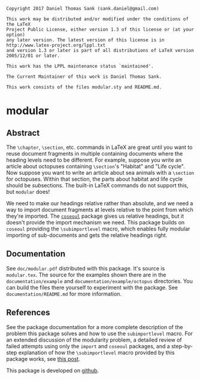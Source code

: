```
Copyright 2017 Daniel Thomas Sank (sank.daniel@gmail.com)

This work may be distributed and/or modified under the conditions of the LaTeX
Project Public License, either version 1.3 of this license or (at your option)
any later version. The latest version of this license is in
http://www.latex-project.org/lppl.txt
and version 1.3 or later is part of all distributions of LaTeX version
2005/12/01 or later.

This work has the LPPL maintenance status `maintained'.

The Current Maintainer of this work is Daniel Thomas Sank.

This work consists of the files modular.sty and README.md.
```
# modular

## Abstract

The `\chapter`, `\section`, etc. commands in LaTeX are great until you want to reuse document fragments in multiple containing documents where the heading levels need to be different.
For example, suppose you write an article about octopuses containing `\section`'s "Habitat" and "Life cycle".
Now suppose you want to write an article about sea animals with a `\section` for octopuses.
Within that section, the parts about habitat and life cycle should be *sub*sections.
The built-in LaTeX commands do not support this, but `modular` does!

We need to make our headings relative rather than absolute, and we need a way to import document fragments at levels relative to the point from which they're imported.
The [`coseoul`](https://www.ctan.org/pkg/coseoul?lang=en) package gives us relative headings, but it doesn't provide the import mechanism we need.
This package builds on `coseoul` providing the `\subimportlevel` macro, which enables fully modular importing of sub-documents and gets the relative headings right.

## Documentation

See `doc/modular.pdf` distributed with this package.
It's source is `modular.tex`.
The source for the examples shown there are in the `documentation/example` and `documentation/example/octopus` directories.
You can build the files there yourself to experiment with the package.
See `documentation/README.md` for more information.

## References

See the package documentation for a more complete description of the problem this package solves and how to use the `subimportlevel` macro.
For an extended discussion of the modularity problem, a detailed review of failed attempts using only the `import` and `coseoul` packages, and a step-by-step explanation of how the `\subimportlevel` macro provided by this package works, see [this post](https://danielsank.github.io/tex_modularity/).

This package is developed on [github](https://github.com/DanielSank/tex-modular).


